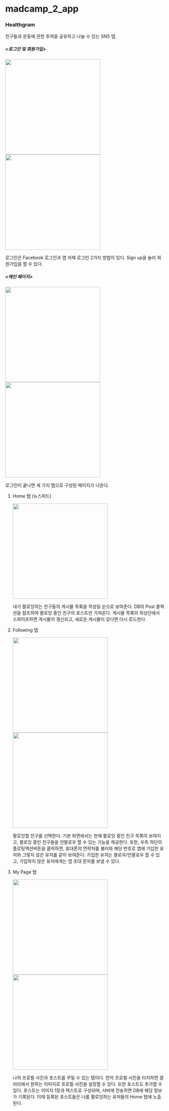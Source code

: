 # madcamp_2_app

### Healthgram

친구들과 운동에 관한 추억을 공유하고 나눌 수 있는 SNS 앱.

##### <로그인 및 회원가입>
   <img width="300" src="https://user-images.githubusercontent.com/29402508/104631232-52190800-56df-11eb-8276-ef8a50f57ef4.png"> <img width="300" src="https://user-images.githubusercontent.com/29402508/104631237-534a3500-56df-11eb-8284-92a0b422c904.png">
   
   로그인은 Facebook 로그인과 앱 자체 로그인 2가지 방법이 있다. Sign up을 눌러 회원가입을 할 수 있다.
##### <메인 페이지>
   <img width="300" src="https://user-images.githubusercontent.com/29402508/104631232-52190800-56df-11eb-8276-ef8a50f57ef4.png"> <img width="300" src="https://user-images.githubusercontent.com/29402508/104631237-534a3500-56df-11eb-8284-92a0b422c904.png">
   
   로그인이 끝나면 세 가지 탭으로 구성된 페이지가 나온다.

1. Home 탭 (뉴스피드)

   <img width="300" src="https://user-images.githubusercontent.com/29402508/104631242-534a3500-56df-11eb-902c-19079b99c7a3.png">
   
   내가 팔로잉하는 친구들의 게시물 목록을 작성일 순으로 보여준다. DB의 Post 콜렉션을 참조하여 팔로잉 중인 친구의 포스트만 가져온다.
   게시물 목록의 최상단에서 스와이프하면 게시물이 갱신되고, 새로운 게시물이 있다면 다시 로드한다.

2. Following 탭

   <img width="300" src="https://user-images.githubusercontent.com/29402508/104631245-53e2cb80-56df-11eb-94c3-bb30820e6078.png"> <img width="300" src="https://user-images.githubusercontent.com/29402508/104631247-547b6200-56df-11eb-8810-57ad463f357e.png">
   
   팔로잉할 친구를 선택한다. 기본 화면에서는 현재 팔로잉 중인 친구 목록이 보여지고, 팔로잉 중인 친구들을 언팔로우 할 수 있는 기능을 제공한다.
   또한, 우측 하단의 플로팅액션버튼을 클릭하면, 휴대폰의 연락처를 불러와 해당 번호로 앱에 가입한 유저와 그렇지 않은 유저를 같이 보여준다. 가입한 유저는 팔로우/언팔로우 할 수 있고, 가입하지 않은 유저에게는 앱 초대 문자를 보낼 수 있다.
3. My Page 탭

   <img width="300" src="https://user-images.githubusercontent.com/29402508/104631250-5513f880-56df-11eb-9ecf-1af24c01cf81.png"> <img width="300" src="https://user-images.githubusercontent.com/29402508/104631252-5513f880-56df-11eb-99c2-fc7a3ddaa437.png">
   
   나의 프로필 사진과 포스트를 꾸밀 수 있는 탭이다. 먼저 프로필 사진을 터치하면 갤러리에서 원하는 이미지로 프로필 사진을 설정할 수 있다. 또한 포스트도 추가할 수 있다. 포스트는 이미지 1장과 텍스트로 구성되며, 서버에 전송하면 DB에 해당 정보가 기록된다. 이때 등록된 포스트들은 나를 팔로잉하는 유저들의 Home 탭에 노출된다.
